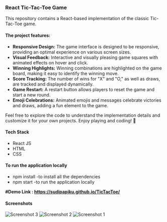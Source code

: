 <h3> React Tic-Tac-Toe Game</h3>
This repository contains a React-based implementation of the classic Tic-Tac-Toe game. 
<h4>The project features:</h4>
<ul>
    <li>
        <b>Responsive Design:</b> The game interface is designed to be responsive, providing an optimal experience on various screen sizes.
    </li>
    <li>
        <b>Visual Feedback:</b>  Interactive and visually pleasing game squares with animated effects on hover and click.
    </li>
    <li>
        <b>Winning Highlights:</b> Winning combinations are highlighted on the game board, making it easy to identify the winning move.
    </li>
    <li>
        <b>Score Tracking:</b> The number of wins for "X" and "O," as well as draws, are tracked and displayed dynamically.
    </li>
    <li>
        <b>Game Restart:</b> A restart button allows players to reset the game and start a new round.
    </li>
    <li>
        <b>Emoji Celebrations:</b> Animated emojis and messages celebrate victories and draws, adding a fun element to the game.
    </li>
</ul>
Feel free to explore the code to understand the implementation details and customize it for your own projects. Enjoy playing and coding! 🚀
<h4>Tech Stack</h4>
<ul>
  <li>React JS</li>
  <li>HTML</li>
  <li>CSS</li>
</ul>
<h4>To run the application locally</h4>
<ul>
  <li>npm install -to install all the dependencies</li>
  <li>npm start -to run the application locally</li>
</ul>

<b>#Demo Link : https://sudipapiku.github.io/TicTacToe/ </b>

<h4>Screenshots</h4>

![Screenshot 3](https://github.com/sudipapiku/TicTacToe/assets/95086287/b03cb3f2-b436-4ca2-b0d7-012f3ba0363e)
![Screenshot 2](https://github.com/sudipapiku/TicTacToe/assets/95086287/016bcf80-81ce-4bea-bdc2-68abea9039bc)
![Screenshot 1](https://github.com/sudipapiku/TicTacToe/assets/95086287/94c68d3f-2443-471d-80f0-af636eb075f7)


